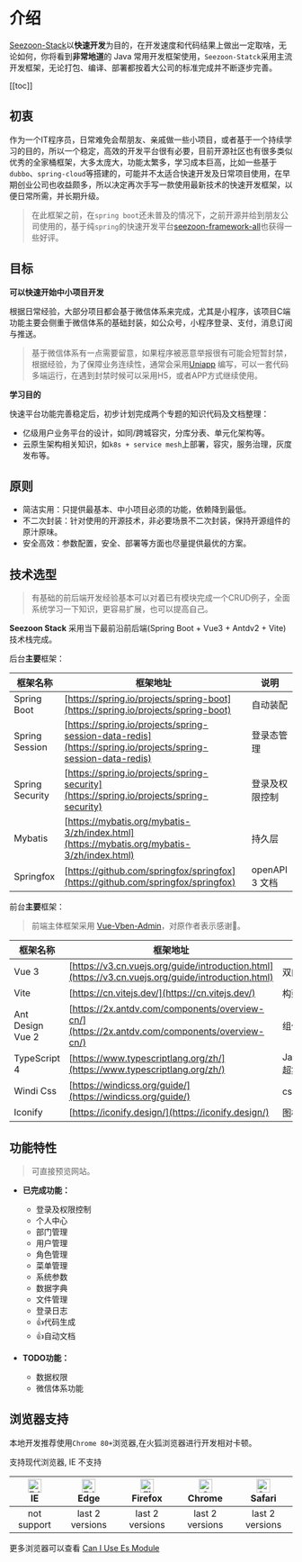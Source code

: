 # 介绍

[Seezoon-Stack](https://github.com/734839030/seezoon-stack)以**快速开发**为目的，在开发速度和代码结果上做出一定取啥，无论如何，你将看到**非常地道**的 Java 常用开发框架使用，`Seezoon-Statck`采用主流开发框架，无论打包、编译、部署都按着大公司的标准完成并不断逐步完善。

[[toc]]

## 初衷

作为一个IT程序员，日常难免会帮朋友、亲戚做一些小项目，或者基于一个持续学习的目的，所以一个稳定，高效的开发平台很有必要，目前开源社区也有很多类似优秀的全家桶框架，大多太庞大，功能太繁多，学习成本巨高，比如一些基于`dubbo`、`spring-cloud`等搭建的，可能并不太适合快速开发及日常项目使用，在早期创业公司也收益颇多，所以决定再次手写一款使用最新技术的快速开发框架，以便日常所需，并长期升级。

>  在此框架之前，在`spring boot`还未普及的情况下，之前开源并给到朋友公司使用的，基于纯`spring`的快速开发平台[seezoon-framework-all](https://gitee.com/huangdf/seezoon-framework-all)也获得一些好评。

## 目标

**可以快速开始中小项目开发**

根据日常经验，大部分项目都会基于微信体系来完成，尤其是小程序，该项目C端功能主要会侧重于微信体系的基础封装，如公众号，小程序登录、支付，消息订阅与推送。

> 基于微信体系有一点需要留意，如果程序被恶意举报很有可能会短暂封禁，根据经验，为了保障业务连续性，通常会采用[Uniapp](https://uniapp.dcloud.io/) 编写，可以一套代码多端运行，在遇到封禁时候可以采用H5，或者APP方式继续使用。



**学习目的**

快速平台功能完善稳定后，初步计划完成两个专题的知识代码及文档整理：

- 亿级用户业务平台的设计，如同/跨城容灾，分库分表、单元化架构等。
- 云原生架构相关知识，如`k8s + service mesh`上部署，容灾，服务治理，灰度发布等。

## 原则

- 简洁实用：只提供最基本、中小项目必须的功能，依赖降到最低。
- 不二次封装：针对使用的开源技术，非必要场景不二次封装，保持开源组件的原汁原味。
- 安全高效：参数配置，安全、部署等方面也尽量提供最优的方案。

## 技术选型

> 有基础的前后端开发经验基本可以对着已有模块完成一个CRUD例子，全面系统学习一下知识，更容易扩展，也可以提高自己。

**Seezoon Stack** 采用当下最前沿前后端(Spring Boot + Vue3 + Antdv2 + Vite)技术栈完成。

后台**主要**框架：

| 框架名称        | 框架地址                                                     | 说明           |
| --------------- | ------------------------------------------------------------ | -------------- |
| Spring Boot     | [https://spring.io/projects/spring-boot](https://spring.io/projects/spring-boot) | 自动装配       |
| Spring Session  | [https://spring.io/projects/spring-session-data-redis](https://spring.io/projects/spring-session-data-redis) | 登录态管理     |
| Spring Security | [https://spring.io/projects/spring-security](https://spring.io/projects/spring-security) | 登录及权限控制 |
| Mybatis         | [https://mybatis.org/mybatis-3/zh/index.html](https://mybatis.org/mybatis-3/zh/index.html) | 持久层         |
| Springfox       | [https://github.com/springfox/springfox](https://github.com/springfox/springfox) | openAPI 3 文档 |

前台**主要**框架：

> 前端主体框架采用  [Vue-Vben-Admin](https://github.com/anncwb/vue-vben-admin)，对原作者表示感谢🙏。

| 框架名称         | 框架地址                                                     | 说明            |
| ---------------- | ------------------------------------------------------------ | --------------- |
| Vue 3            | [https://v3.cn.vuejs.org/guide/introduction.html](https://v3.cn.vuejs.org/guide/introduction.html) | 双向绑定        |
| Vite             | [https://cn.vitejs.dev/](https://cn.vitejs.dev/)             | 构建工具        |
| Ant Design Vue 2 | [https://2x.antdv.com/components/overview-cn/](https://2x.antdv.com/components/overview-cn/) | 组件            |
| TypeScript 4     | [https://www.typescriptlang.org/zh/](https://www.typescriptlang.org/zh/) | JavaScript 超集 |
| Windi Css        | [https://windicss.org/guide/](https://windicss.org/guide/)   | css 辅助类      |
| Iconify          | [https://iconify.design/](https://iconify.design/)           | 图标库          |

## 功能特性

> 可直接预览网站。

- **已完成功能：**

  - 登录及权限控制
  - 个人中心
  - 部门管理
  - 用户管理
  - 角色管理
  - 菜单管理
  - 系统参数
  - 数据字典
  - 文件管理
  - 登录日志
  - 👍代码生成
  - 👍自动文档

- **TODO功能：**

  - 数据权限
  - 微信体系功能

  

## 浏览器支持

本地开发推荐使用`Chrome 80+`浏览器,在火狐浏览器进行开发相对卡顿。

支持现代浏览器, IE 不支持

| [<img src="https://raw.githubusercontent.com/alrra/browser-logos/master/src/edge/edge_48x48.png" alt=" Edge" width="24px" height="24px" />](http://godban.github.io/browsers-support-badges/)</br>IE | [<img src="https://raw.githubusercontent.com/alrra/browser-logos/master/src/edge/edge_48x48.png" alt=" Edge" width="24px" height="24px" />](http://godban.github.io/browsers-support-badges/)</br>Edge | [<img src="https://raw.githubusercontent.com/alrra/browser-logos/master/src/firefox/firefox_48x48.png" alt="Firefox" width="24px" height="24px" />](http://godban.github.io/browsers-support-badges/)</br>Firefox | [<img src="https://raw.githubusercontent.com/alrra/browser-logos/master/src/chrome/chrome_48x48.png" alt="Chrome" width="24px" height="24px" />](http://godban.github.io/browsers-support-badges/)</br>Chrome | [<img src="https://raw.githubusercontent.com/alrra/browser-logos/master/src/safari/safari_48x48.png" alt="Safari" width="24px" height="24px" />](http://godban.github.io/browsers-support-badges/)</br>Safari |
| :----------------------------------------------------------: | :----------------------------------------------------------: | :----------------------------------------------------------: | :----------------------------------------------------------: | :----------------------------------------------------------: |
|                         not support                          |                       last 2 versions                        |                       last 2 versions                        |                       last 2 versions                        |                       last 2 versions                        |

更多浏览器可以查看 [Can I Use Es Module](https://caniuse.com/?search=ES%20Module)

